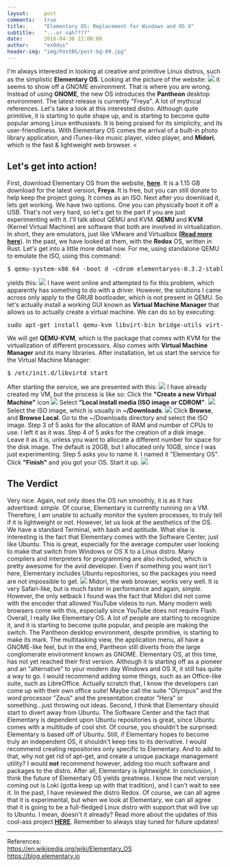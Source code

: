 ```yaml
---
layout:     post
comments:   true
title:      "Elementary OS: Replacement for Windows and OS X"
subtitle:   "...or nah????"
date:       2016-04-30 12:00:00
author:     "ex0dus"
header-img: "img/PostBG/post-bg-09.jpg"
---
```

I'm always interested in looking at creative and primitive Linux distros, such as the simplistic **Elementary OS**. Looking at the picture of the website: ![](https://i.imgur.com/QVFfn6K.png) it seems to show off a GNOME environment. That is where you are wrong. Instead of using **GNOME**, the new OS introduces the **Pantheon** desktop environment. The latest release is currently "Freya". A lot of mythical references. Let's take a look at this interested distro. Although quite primitive, it is starting to quite shape up, and is starting to become quite popular among Linux enthusiasts. It is being praised for its simplicity, and its user-friendliness. With Elementary OS comes the arrival of a built-in photo library application, and iTunes-like music player, video player, and **Midori**, which is the fast & lightweight web browser. <

## Let's get into action!

First, download Elementary OS from the website, [**here**](https://elementary.io). It is a 1.15 GB download for the latest version, **Freya**. It is free, but you can still donate to help keep the project going. It comes as an ISO. Next after you download it, lets get working. We have two options. One you can physically boot it off a USB. That's not very hard, so let's get to the part if you are just experimenting with it. I'll talk about QEMU and KVM. **QEMU** and **KVM** (Kernel Virtual Machine) are software that both are involved in virtualization. In short, they are emulators, just like VMware and Virtualbox [**(Read more here**](http://serverfault.com/questions/208693/difference-between-kvm-and-qemu)). In the past, we have looked at them, with the **Redox** OS, written in Rust. Let's get into a little more detail now. For me, using standalone QEMU to emulate the ISO, using this command:

<pre>$ qemu-system-x86_64 -boot d -cdrom elementaryos-0.3.2-stable-amd64.20151209.iso -m 512</pre>

yields this: ![](https://i.imgur.com/p7fGSQ5.png) I have went online and attempted to fix this problem, which apparently has something to do with a driver. However, the solutions I came across only apply to the GRUB bootloader, which is not present in QEMU. So let's actually install a working GUI known as **Virtual Machine Manager** that allows us to actually create a virtual machine. We can do so by executing:

<pre>sudo apt-get install qemu-kvm libvirt-bin bridge-utils virt-manager</pre>

We will get **QEMU-KVM**, which is the package that comes with KVM for the virtualization of different processors. Also comes with **Virtual Machine Manager** and its many libraries. After installation, let us start the service for the Virtual Machine Manager:

<pre>$ /etc/init.d/libvirtd start </pre>

After starting the service, we are presented with this: ![](http://imgur.com/Vv4U6oZ.png) I have already created my VM, but the process is like so: Click the **"Create a new Virtual Machine"** icon ![](http://imgur.com/Dmmrvc1.png) Select **"Local install media (ISO image or CDROM"**. ![](http://imgur.com/JhOkzee.png) Select the ISO image, which is usually in **~/Downloads**. ![](http://imgur.com/BPKiUWM.png) Click **Browse**, and **Browse Local**. Go to the ~/Downloads directory and select the ISO image. Step 3 of 5 asks for the allocation of RAM and number of CPUs to use. I left it as it was. Step 4 of 5 asks for the creation of a disk image. Leave it as it is, unless you want to allocate a different number for space for the disk image. The default is 20GB, but I allocated only 10GB, since I was just experimenting. Step 5 asks you to name it. I named it "Elementary OS". Click **"Finish"** and you got your OS. Start it up. ![](http://imgur.com/fautWm1.png)

## The Verdict

Very nice. Again, not only does the OS run smoothly, it is as it has advertised: _simple_. Of course, Elementary is currently running on a VM. Therefore, I am unable to actually monitor the system processes, to truly tell if it is lightweight or not. However, let us look at the aesthetics of the OS. We have a standard Terminal, with bash and aptitude. What else is interesting is the fact that Elementary comes with the Software Center, just like Ubuntu. This is great, especially for the average computer user looking to make that switch from Windows or OS X to a Linux distro. Many compilers and interpreters for programming are also included, which is pretty awesome for the avid developer. Even if something you want isn't here, Elementary includes Ubuntu repositories, so the packages you need are not impossible to get. ![](http://imgur.com/W3vb8Qt.png) Midori, the web browser, works very well. It is very Safari-like, but is much faster in performance and again, _simple_. However, the only setback I found was the fact that Midori did not come with the encoder that allowed YouTube videos to run. Many modern web browsers come with this, especially since YouTube does not require Flash. Overall, I really like Elementary OS. A lot of people are starting to recognize it, and it is starting to become quite popular, and people are making the switch. The Pantheon desktop environment, despite primitive, is starting to make its mark. The multitasking view, the application menu, all have a GNOME-like feel, but in the end, Pantheon still diverts from the large conglomerate environment known as GNOME. Elementary OS, at this time, has not yet reached their first version. Although it is starting off as a pioneer and an "alternative" to your modern day Windows and OS X, it still has quite a way to go. I would recommend adding some things, such as an Office-like suite, such as LibreOffice. Actually scratch that, I know the developers can come up with their own office suite! Maybe call the suite "Olympus" and the word processor "Zeus" and the presentation creator "Hera" or something...just throwing out ideas. Second, I think that Elementary should start to divert away from Ubuntu. The Software Center and the fact that Elementary is dependent upon Ubuntu repositories is great, since Ubuntu comes with a multitude of cool shit. Of course, you shouldn't be surprised: Elementary is based off of Ubuntu. Still, if Elementary hopes to become truly an independent OS, it shouldn't keep ties to its derivative. I would recommend creating repositories only specific to Elementary. And to add to that, why not get rid of apt-get, and create a unique package management utility? I would **not** recommend however, adding _too_ much software and packages to the distro. After all, Elementary is _lightweight_. In conclusion, I think the future of Elementary OS yields greatness. I know the next version coming out is Loki (gotta keep up with that tradition), and I can't wait to see it. In the past, I have reviewed the distro Redox. Of course, we can all agree that it is experimental, but when we look at Elementary, we can all agree that it is going to be a full-fledged Linux distro with support that will live up to Ubuntu. I mean, doesn't it already? Read more about the updates of this cool-ass project [**HERE**](https://blog.elementary.io). Remember to always stay tuned for future updates!

* * *

References:  
https://en.wikipedia.org/wiki/Elementary_OS  
https://blog.elementary.io
